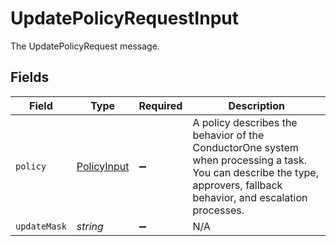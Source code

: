 # UpdatePolicyRequestInput

The UpdatePolicyRequest message.


## Fields

| Field                                                                                                                                                                   | Type                                                                                                                                                                    | Required                                                                                                                                                                | Description                                                                                                                                                             |
| ----------------------------------------------------------------------------------------------------------------------------------------------------------------------- | ----------------------------------------------------------------------------------------------------------------------------------------------------------------------- | ----------------------------------------------------------------------------------------------------------------------------------------------------------------------- | ----------------------------------------------------------------------------------------------------------------------------------------------------------------------- |
| `policy`                                                                                                                                                                | [PolicyInput](../../models/shared/policyinput.md)                                                                                                                       | :heavy_minus_sign:                                                                                                                                                      |  A policy describes the behavior of the ConductorOne system when processing a task. You can describe the type, approvers, fallback behavior, and escalation processes.<br/> |
| `updateMask`                                                                                                                                                            | *string*                                                                                                                                                                | :heavy_minus_sign:                                                                                                                                                      | N/A                                                                                                                                                                     |